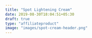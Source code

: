 ```yaml
---
title: "Spot Lightening Cream"
date: 2019-08-30T18:04:51+05:30
draft: true
type: "affiliateproduct"
image: "images/spot-cream-header.png"
---
```


